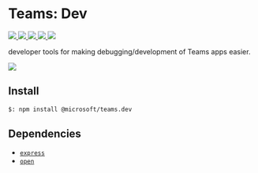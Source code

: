 # Teams: Dev

<p>
    <a href="https://www.npmjs.com/package/@microsoft/teams.dev" target="_blank">
        <img src="https://img.shields.io/npm/v/@microsoft/teams.dev" />
    </a>
    <a href="https://www.npmjs.com/package/@microsoft/teams.dev?activeTab=code" target="_blank">
        <img src="https://img.shields.io/bundlephobia/min/@microsoft/teams.dev" />
    </a>
    <a href="https://www.npmjs.com/package/@microsoft/teams.dev?activeTab=dependencies" target="_blank">
        <img src="https://img.shields.io/librariesio/release/npm/@microsoft/teams.dev" />
    </a>
    <a href="https://www.npmjs.com/package/@microsoft/teams.dev" target="_blank">
        <img src="https://img.shields.io/npm/dw/@microsoft/teams.dev" />
    </a>
    <a href="https://microsoft.github.io/teams.ts" target="_blank">
        <img src="https://img.shields.io/badge/📖 docs-open-blue" />
    </a>
</p>

developer tools for making debugging/development of Teams apps easier.

<a href="https://microsoft.github.io/teams.ts/2.getting-started/1.create-application.html" target="_blank">
    <img src="https://img.shields.io/badge/📖 Getting Started-blue?style=for-the-badge" />
</a>

## Install

```bash
$: npm install @microsoft/teams.dev
```

## Dependencies

- [`express`](https://www.npmjs.com/package/express)
- [`open`](https://www.npmjs.com/package/open)
